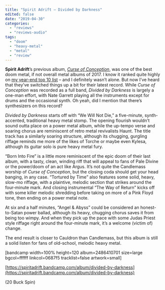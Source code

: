 ```yaml
---
title: "Spirit Adrift – Divided by Darkness"
edited: false
date: "2019-04-30"
categories:
  - "reviews"
  - "reviews-audio"
tags:
  - "doom"
  - "heavy-metal"
  - "metal"
  - "review"
---
```


**Spirit Adrift**’s previous album, [_Curse of Conception_](https://hellbound.ca/2017/09/spirit-adrift-curse-conception/), was one of the best doom metal, if not overall metal albums of 2017. I know it ranked quite highly on [my year-end top 10 list](https://hellbound.ca/2017/12/heavy-metal-2017-gruesome-greg/) – and I definitely wasn’t alone. But now I’ve heard that they’ve switched things up a bit for their latest record. While _Curse of Conception_ was recorded as a full band, _Divided by Darkness_ is largely a one-man effort, with Nate Garrett playing all the instruments except for drums and the occasional synth. Oh yeah, did I mention that there’s synthesizers on this record?

_Divided by Darkness_ starts off with “We Will Not Die,” a five-minute, synth-accented, traditional heavy metal stomp. The opening flourish wouldn’t sound outta place on a power metal album, while the up-tempo verse and soaring chorus are reminiscent of retro metal revivalists Haunt. The title track has a similarly soaring structure, although its chugging, gurgling riffage reminds me more of the likes of Torche or maybe even Kylesa, although its guitar solo is pure heavy metal fury.

“Born Into Fire” is a little more reminiscent of the epic doom of their last album, with a tasty, clean, winding riff that will appeal to fans of Pale Divine or the power/doom of an act like Argus. It’s not quite the Candlemass worship of _Curse of Conception_, but the closing coda should get your head banging, in any case. “Tortured by Time” also features some solid, heavy, slow-mo riffage, with a plaintive, melodic section that strikes around the four-minute mark. And closing instrumental “The Way of Return” kicks off with some killer melodic shredding before taking on more of a Pink Floyd tone, then ending on a power metal note.

At six and a half minutes, “Angel & Abyss” could be considered an honest-to-Satan power ballad, although its heavy, chugging chorus saves it from being too wimpy. And when they pick up the pace with some Judas Priest style riffage right around the four-minute mark, it’s a welcome (victim of) change.

The end result is closer to Cauldron than Candlemass, but this album is still a solid listen for fans of old-school, melodic heavy metal.

\[bandcamp width=100% height=120 album=2486410701 size=large bgcol=ffffff linkcol=0687f5 tracklist=false artwork=small\]

[https://spiritadrift.bandcamp.com/album/divided-by-darkness](https://spiritadrift.bandcamp.com/album/divided-by-darkness)

(20 Buck Spin)

